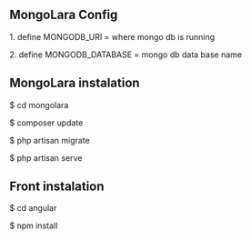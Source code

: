 
## MongoLara Config

<p>1. define MONGODB_URI = where mongo db is running </p>
<p>2. define MONGODB_DATABASE =  mongo db data base name </p>

## MongoLara instalation 

<p>$ cd mongolara</p>
<p>$ composer update </p>
<p>$ php artisan migrate </p>
<p>$ php artisan serve </p>

## Front instalation 

<p>$ cd angular </p>
<p>$ npm install </p>

